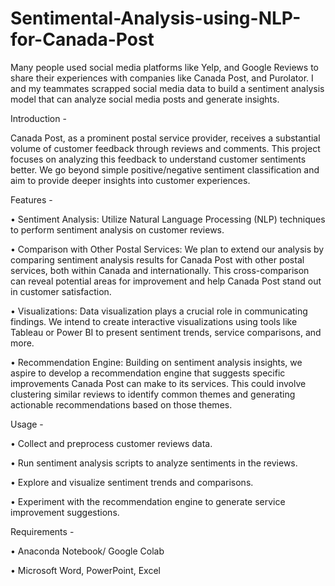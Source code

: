 # Sentimental-Analysis-using-NLP-for-Canada-Post
Many people used social media platforms like Yelp, and Google Reviews to share their experiences with companies like Canada Post, and Purolator. I and my teammates scrapped social media data to build a sentiment analysis model that can analyze social media posts and generate insights.

Introduction - 

Canada Post, as a prominent postal service provider, receives a substantial volume of customer feedback through reviews and comments. This project focuses on analyzing this feedback to understand customer sentiments better. We go beyond simple positive/negative sentiment classification and aim to provide deeper insights into customer experiences.

Features - 

•	Sentiment Analysis: Utilize Natural Language Processing (NLP) techniques to perform sentiment analysis on customer reviews.

•	Comparison with Other Postal Services: We plan to extend our analysis by comparing sentiment analysis results for Canada Post with other postal services, both within Canada and internationally. This cross-comparison can reveal potential areas for improvement and help Canada Post stand out in customer satisfaction.

•	Visualizations: Data visualization plays a crucial role in communicating findings. We intend to create interactive visualizations using tools like Tableau or Power BI to present sentiment trends, service comparisons, and more.

•	Recommendation Engine: Building on sentiment analysis insights, we aspire to develop a recommendation engine that suggests specific improvements Canada Post can make to its services. This could involve clustering similar reviews to identify common themes and generating actionable recommendations based on those themes.

Usage - 

•	Collect and preprocess customer reviews data.

•	Run sentiment analysis scripts to analyze sentiments in the reviews.

•	Explore and visualize sentiment trends and comparisons.

•	Experiment with the recommendation engine to generate service improvement suggestions.

Requirements - 

•	Anaconda Notebook/ Google Colab

•	Microsoft Word, PowerPoint, Excel
